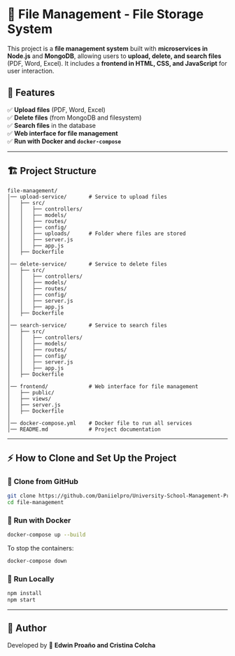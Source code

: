 # 📂 File Management - File Storage System

This project is a **file management system** built with **microservices in Node.js** and **MongoDB**, allowing users to **upload, delete, and search files** (PDF, Word, Excel). It includes a **frontend in HTML, CSS, and JavaScript** for user interaction.

## 🚀 Features
✅ **Upload files** (PDF, Word, Excel)  
✅ **Delete files** (from MongoDB and filesystem)  
✅ **Search files** in the database  
✅ **Web interface for file management**  
✅ **Run with Docker and `docker-compose`**  

---

## 🏗️ **Project Structure**
```
file-management/
│── upload-service/       # Service to upload files
│   ├── src/
│   │   ├── controllers/
│   │   ├── models/
│   │   ├── routes/
│   │   ├── config/
│   │   ├── uploads/      # Folder where files are stored
│   │   ├── server.js
│   │   ├── app.js
│   ├── Dockerfile
│
│── delete-service/       # Service to delete files
│   ├── src/
│   │   ├── controllers/
│   │   ├── models/
│   │   ├── routes/
│   │   ├── config/
│   │   ├── server.js
│   │   ├── app.js
│   ├── Dockerfile
│
│── search-service/       # Service to search files
│   ├── src/
│   │   ├── controllers/
│   │   ├── models/
│   │   ├── routes/
│   │   ├── config/
│   │   ├── server.js
│   │   ├── app.js
│   ├── Dockerfile
│
│── frontend/             # Web interface for file management
│   ├── public/
│   ├── views/
│   ├── server.js
│   ├── Dockerfile
│
│── docker-compose.yml    # Docker file to run all services
│── README.md             # Project documentation
```

---

## ⚡ **How to Clone and Set Up the Project**

### 🔹 **Clone from GitHub**
```sh
git clone https://github.com/Daniielpro/University-School-Management-Project/file-management.git
cd file-management
```

### 🔹 **Run with Docker**
```sh
docker-compose up --build
```

To stop the containers:
```sh
docker-compose down
```

### 🔹 **Run Locally**
```sh
npm install
npm start
```

---

## 📜 **Author**
Developed by 🚀 **Edwin Proaño and Cristina Colcha**
